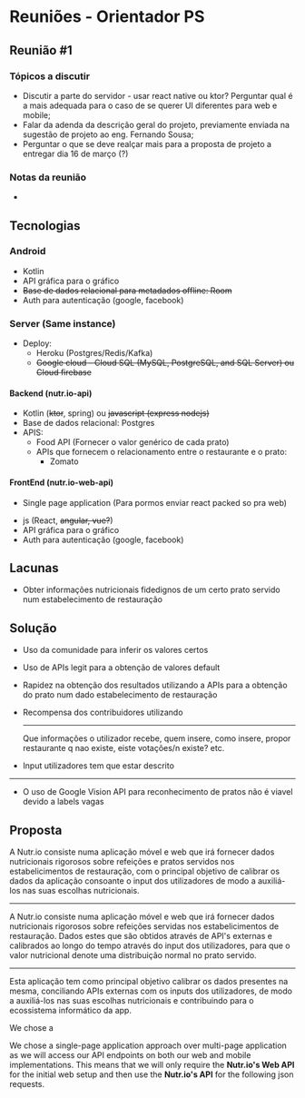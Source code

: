 # Reuniões - Orientador PS

## Reunião #1

### Tópicos a discutir

- Discutir a parte do servidor - usar react native ou ktor? Perguntar qual é a mais adequada para o caso de se querer UI diferentes para web e mobile;
- Falar da adenda da descrição geral do projeto, previamente enviada na sugestão de projeto ao eng. Fernando Sousa;
- Perguntar o que se deve realçar mais para a proposta de projeto a entregar dia 16 de março (?)

### Notas da reunião

- 



## Tecnologias

### Android

* Kotlin
* API gráfica para o gráfico
* ~~Base de dados relacional para metadados offline: Room~~
* Auth para autenticação (google, facebook)

### Server (Same instance)

* Deploy: 
  * Heroku (Postgres/Redis/Kafka) 
  * ~~Google cloud - Cloud SQL (MySQL, PostgreSQL, and SQL Server) ou Cloud firebase~~

#### 	Backend (nutr.io-api)

* Kotlin (~~ktor~~, spring) ou ~~javascript (express nodejs)~~
* Base de dados relacional: Postgres
* APIS:
  * Food API (Fornecer o valor genérico de cada prato)
  * APIs que fornecem o relacionamento entre o restaurante e o prato:
    * Zomato

#### 	FrontEnd (nutr.io-web-api)

- Single page application (Para pormos enviar react packed so pra web)

* js (React, ~~angular, vue?~~)
* API gráfica para o gráfico
* Auth para autenticação (google, facebook)

## Lacunas

* Obter informações nutricionais fidedignos de um certo prato servido num estabelecimento de restauração

## Solução

* Uso da comunidade para inferir os valores certos

* Uso de APIs legit para a obtenção de valores default

* Rapidez na obtenção dos resultados utilizando a APIs para a obtenção do prato num dado estabelecimento de restauração

* Recompensa dos contribuidores utilizando

  

  

  ------

  Que informações o utilizador recebe, quem insere, como insere, propor restaurante q nao existe, eiste votações/n existe? etc.

* Input utilizadores tem que estar descrito

------

* O uso de Google Vision API para reconhecimento de pratos não é viavel devido a labels vagas

## Proposta

A Nutr.io consiste numa aplicação móvel e web que irá fornecer dados nutricionais rigorosos sobre
refeições e pratos servidos nos estabelicimentos de restauração, com o principal objetivo de calibrar
os dados da aplicação consoante o input dos utilizadores de modo a auxiliá-los nas suas escolhas
nutricionais.

--------------------------------------------
A Nutr.io consiste numa aplicação móvel e web que irá fornecer dados nutricionais rigorosos sobre 
refeições servidas nos estabelicimentos de restauração. Dados estes que são obtidos através de API's externas 
e calibrados ao longo do tempo através do input dos utilizadores, 
para que o valor nutricional denote uma distribuição normal no prato servido.

---

Esta aplicação tem como principal objetivo calibrar os dados presentes na mesma, 
conciliando APIs externas com os inputs dos utilizadores, 
de modo a auxiliá-los nas suas escolhas nutricionais e contribuindo para o ecossistema
informático da app.





We chose a

We chose a single-page application approach over multi-page application as we will access our API endpoints on both our web and mobile implementations. This means that we will only require the **Nutr.io's Web API** for the initial web setup and then use the **Nutr.io's API** for the following json requests.